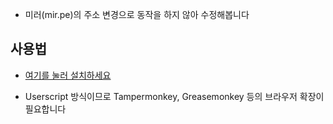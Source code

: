 * 미러(mir.pe)의 주소 변경으로 동작을 하지 않아 수정해봅니다

## 사용법

* [여기를 눌러 설치하세요](/namu.user.js?raw=true)

* Userscript 방식이므로 Tampermonkey, Greasemonkey 등의 브라우저 확장이 필요합니다